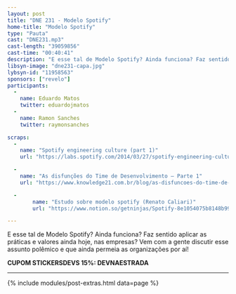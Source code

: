 ```yaml
---
layout: post
title: "DNE 231 - Modelo Spotify"
home-title: "Modelo Spotify"
type: "Pauta"
cast: "DNE231.mp3"
cast-length: "39059856"
cast-time: "00:40:41"
description: "E esse tal de Modelo Spotify? Ainda funciona? Faz sentido aplicar as práticas e valores ainda hoje, nas empresas? Vem com a gente discutir esse assunto polêmico e que ainda permeia as organizações por aí!"
libsyn-image: "dne231-capa.jpg"
lybsyn-id: "11958563"
sponsors: ["revelo"]
participants:
  -
    name: Eduardo Matos
    twitter: eduardojmatos
  -
    name: Ramon Sanches
    twitter: raymonsanches

scraps:
  -
    name: "Spotify engineering culture (part 1)"
    url: "https://labs.spotify.com/2014/03/27/spotify-engineering-culture-part-1/"

  -
    name: "As disfunções do Time de Desenvolvimento – Parte 1"
    url: "https://www.knowledge21.com.br/blog/as-disfuncoes-do-time-de-desenvolvimento-parte-1/"

  -
		name: "Estudo sobre modelo spotify (Renato Caliari)"
		url: "https://www.notion.so/getninjas/Spotify-8e1054075b8148b99de5c6651f83c670"

---
```


E esse tal de Modelo Spotify? Ainda funciona? Faz sentido aplicar as práticas e valores ainda hoje, nas empresas? Vem com a gente discutir esse assunto polêmico e que ainda permeia as organizações por aí!

<strong>CUPOM STICKERSDEVS 15%: DEVNAESTRADA</strong>
<br>

---

{% include modules/post-extras.html data=page %}
